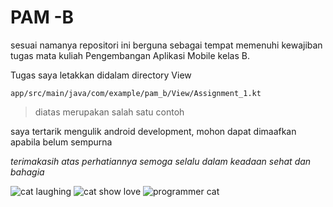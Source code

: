 # PAM -B

sesuai namanya repositori ini berguna sebagai tempat memenuhi kewajiban tugas mata kuliah Pengembangan Aplikasi Mobile kelas B. 

Tugas saya letakkan didalam directory View
```
app/src/main/java/com/example/pam_b/View/Assignment_1.kt
```
>diatas merupakan salah satu contoh

saya tertarik mengulik android development, mohon dapat dimaafkan apabila belum sempurna

_terimakasih atas perhatiannya semoga selalu dalam keadaan sehat dan bahagia_

![cat laughing](https://media.giphy.com/media/v1.Y2lkPTc5MGI3NjExcXcyZmZpM2QyZHdlbDN0ZmlyaGFmcWM0djBsOG9jNzZ0MW43dGhqZiZlcD12MV9naWZzX3NlYXJjaCZjdD1n/qiMbLh4WHEZyw/giphy.gif)
![cat show love](https://media3.giphy.com/media/v1.Y2lkPTc5MGI3NjExaGJ6Mng5Mmt4MjlvbW1oM29wN3IybjQ2ZjhzYTdlbXlmbzZteDhibSZlcD12MV9pbnRlcm5hbF9naWZfYnlfaWQmY3Q9Zw/NfzERYyiWcXU4/giphy.gif)
![programmer cat](https://media.giphy.com/media/v1.Y2lkPWVjZjA1ZTQ3d2R5YXM0enE0eDY3dml3cXhkNDhoMHNsdGc3ZmJtNzJ5a3JrdXh1ZSZlcD12MV9naWZzX3NlYXJjaCZjdD1n/lJNoBCvQYp7nq/giphy.gif)
